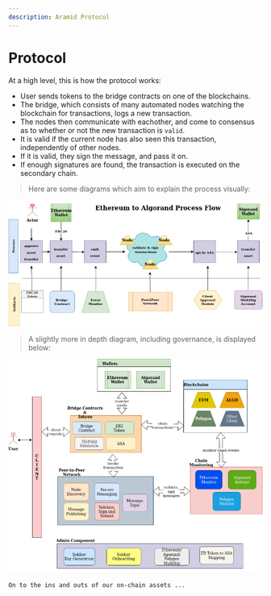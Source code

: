 ```yaml
---
description: Aramid Protocol
---
```


# Protocol

At a high level, this is how the protocol works:

- User sends tokens to the bridge contracts on one of the blockchains.
- The bridge, which consists of many automated nodes watching the blockchain for transactions, logs a new transaction.
- The nodes then communicate with eachother, and come to consensus as to whether or not the new transaction is `valid`.
- It is valid if the current node has also seen this transaction, independently of other nodes.
- If it is valid, they sign the message, and pass it on.
- If enough signatures are found, the transaction is executed on the secondary chain.

> Here are some diagrams which aim to explain the process visually:

![](../.gitbook/assets/2.bridge-arch-flow.jpg)

> A slightly more in depth diagram, including governance, is displayed below:

![](../.gitbook/assets/2.bridge-arch.jpg)

`On to the ins and outs of our on-chain assets ...`
